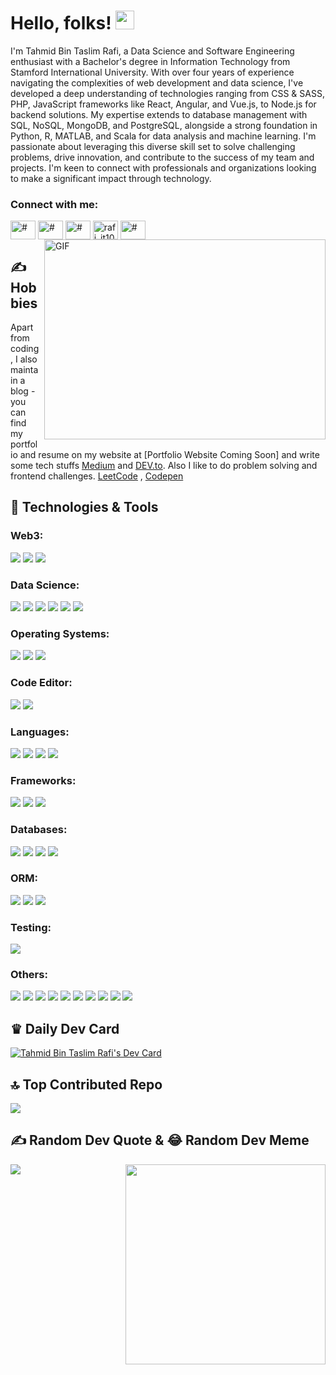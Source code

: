 <!--Author: Tahmid Bin Taslim Rafi---->
<!----Updated On: Today lol----->

# Hello, folks! <img src="https://raw.githubusercontent.com/MartinHeinz/MartinHeinz/master/wave.gif" width="30px">

I'm Tahmid Bin Taslim Rafi, a Data Science and Software Engineering enthusiast with a Bachelor's degree in Information Technology from Stamford International University. With over four years of experience navigating the complexities of web development and data science, I've developed a deep understanding of technologies ranging from CSS & SASS, PHP, JavaScript frameworks like React, Angular, and Vue.js, to Node.js for backend solutions. My expertise extends to database management with SQL, NoSQL, MongoDB, and PostgreSQL, alongside a strong foundation in Python, R, MATLAB, and Scala for data analysis and machine learning. I'm passionate about leveraging this diverse skill set to solve challenging problems, drive innovation, and contribute to the success of my team and projects. I'm keen to connect with professionals and organizations looking to make a significant impact through technology.


<h3 align="left">Connect with me:</h3>
<a href="https://www.linkedin.com/in/tahmid-bin-taslim/" target="blank"><img align="center" src="https://raw.githubusercontent.com/rahuldkjain/github-profile-readme-generator/master/src/images/icons/Social/linked-in-alt.svg" alt="#" height="30" width="40" /></a> <a href="https://www.facebook.com/itstahmid100/" target="blank"><img align="center" src="https://raw.githubusercontent.com/rahuldkjain/github-profile-readme-generator/master/src/images/icons/Social/facebook.svg" alt="#" height="30" width="40" /></a> <a href="https://www.instagram.com/itstahmid100/" target="blank"><img align="center" src="https://raw.githubusercontent.com/rahuldkjain/github-profile-readme-generator/master/src/images/icons/Social/instagram.svg" alt="#" height="30" width="40" /></a> <a href="https://twitter.com/rafi_it100" target="blank"><img align="center" src="https://raw.githubusercontent.com/rahuldkjain/github-profile-readme-generator/master/src/images/icons/Social/twitter.svg" alt="rafi_it100" height="30" width="40" /></a> <a href="https://discordapp.com/users/tahmidbintaslimrafi" target="blank"><img align="center" src="https://raw.githubusercontent.com/rahuldkjain/github-profile-readme-generator/master/src/images/icons/Social/discord.svg" alt="#" height="30" width="40" /></a>

<img style="padding-left:5px" align="right" alt="GIF" src="https://github.com/abhisheknaiidu/abhisheknaiidu/blob/master/code.gif?raw=true" width="450" height="320" />


## &#x270d; Hobbies
Apart from coding, I also maintain a blog - you can find my portfolio and resume on my website at [Portfolio Website Coming Soon] and write some tech stuffs [Medium](https://tahmidbintaslimrafi.medium.com/) and [DEV.to](https://dev.to/tahmidbintaslim). Also I like to do problem solving and frontend challenges. [LeetCode](https://leetcode.com/tahmidbintaslimrafi/) , [Codepen](https://codepen.io/tahmid-bin-taslim) 

## 🔧 Technologies & Tools

### Web3:
![](https://img.shields.io/badge/Web3-Solidity-informational?style=flat&logo=solidity&logoColor=white&color=363636)
![](https://img.shields.io/badge/Web3-Web3js-informational?style=flat&logo=web3dotjs&logoColor=white&color=F16822)
![](https://img.shields.io/badge/Web3-Ethereum-informational?style=flat&logo=ethereum&logoColor=white&color=3C3C3D)

### Data Science:
![](https://img.shields.io/badge/DS-Jupyter-informational?style=flat&logo=jupyter&logoColor=white&color=F37626)
![](https://img.shields.io/badge/DS-Numpy-informational?style=flat&logo=numpy&logoColor=white&color=013243)
![](https://img.shields.io/badge/DS-Pandas-informational?style=flat&logo=pandas&logoColor=white&color=150458)
![](https://img.shields.io/badge/DS-Scikitlearn-informational?style=flat&logo=scikitlearn&logoColor=white&color=F7931E)
![](https://img.shields.io/badge/DS-Scipy-informational?style=flat&logo=scipy&logoColor=white&color=8CAAE6)
![](https://img.shields.io/badge/DS-Tensorflow-informational?style=flat&logo=tensorflow&logoColor=white&color=FF6F00)

### Operating Systems:
![](https://img.shields.io/badge/OS-Linux-informational?style=flat&logo=linux&logoColor=white&color=2bbc8a)
![](https://img.shields.io/badge/OS-Windows-informational?style=flat&logo=windows&logoColor=white&color=0078D4)
![](https://img.shields.io/badge/OS-Mac-informational?style=flat&logo=apple&logoColor=white&color=000000)

### Code Editor:
![](https://img.shields.io/badge/Editor-VS_Code-informational?style=flat&logo=visualstudiocode&logoColor=white&color=007ACC)
![](https://img.shields.io/badge/Editor-IntelliJ_IDEA-informational?style=flat&logo=intellijidea&logoColor=white&color=000000)

### Languages:
![](https://img.shields.io/badge/Code-Python-informational?style=flat&logo=python&logoColor=white&color=2bbc8a)
![](https://img.shields.io/badge/Code-JavaScript-informational?style=flat&logo=javascript&logoColor=white&color=2bbc8a)
![](https://img.shields.io/badge/Code-Typescript-informational?style=flat&logo=typescript&logoColor=white&color=3178C6)
![](https://img.shields.io/badge/Code-Ruby-informational?style=flat&logo=ruby&logoColor=white&color=CC342D)

### Frameworks:
![](https://img.shields.io/badge/Framework-Vue-informational?style=flat&logo=vue.js&logoColor=white&color=2bbc8a)
![](https://img.shields.io/badge/Framework-React-informational?style=flat&logo=vue.js&logoColor=white&color=2bbc8a)
![](https://img.shields.io/badge/Framework-Next-informational?style=flat&logo=vue.js&logoColor=white&color=2bbc8a)

### Databases:
![](https://img.shields.io/badge/Database-PostgreSQL-informational?style=flat&logo=postgresql&logoColor=white&color=4169E1)
![](https://img.shields.io/badge/Database-MySQL-informational?style=flat&logo=mysql&logoColor=white&color=4479A1)
![](https://img.shields.io/badge/Database-MongoDB-informational?style=flat&logo=mongodb&logoColor=white&color=47A248)
![](https://img.shields.io/badge/Database-Redis-informational?style=flat&logo=redis&logoColor=white&color=DC382D)

### ORM:
![](https://img.shields.io/badge/ORM-Prisma-informational?style=flat&logo=prisma&logoColor=white&color=2D3748)
![](https://img.shields.io/badge/ORM-Prisma-informational?style=flat&logo=prisma&logoColor=white&color=2D3748)
![](https://img.shields.io/badge/ORM-SQLAlchemy-informational?style=flat&logo=sqlalchemy&logoColor=white&color=D71F00)

### Testing:
![](https://img.shields.io/badge/Test-Selenium-informational?style=flat&logo=selenium&logoColor=white&color=43B02A)


### Others:
![](https://img.shields.io/badge/Tools-Git-informational?style=flat&logo=git&logoColor=white&color=4EAA25)
![](https://img.shields.io/badge/Tools-Github-informational?style=flat&logo=github&logoColor=white&color=181717)
![](https://img.shields.io/badge/Shell-Bash-informational?style=flat&logo=gnubash&logoColor=white&color=4EAA25)
![](https://img.shields.io/badge/Shell-Zsh-informational?style=flat&logo=zsh&logoColor=white&color=F15A24)
![](https://img.shields.io/badge/Tools-Docker-informational?style=flat&logo=docker&logoColor=white&color=2496ED)
![](https://img.shields.io/badge/Tools-Kubernetes-informational?style=flat&logo=kubernetes&logoColor=white&color=326CE5)
![](https://img.shields.io/badge/Cloud-Digital_Ocean-informational?style=flat&logo=digitalocean&logoColor=white&color=0080FF)
![](https://img.shields.io/badge/Cloud-AWS-informational?style=flat&logo=amazonaws&logoColor=white&color=232F3E)
![](https://img.shields.io/badge/Cloud-Firebase-informational?style=flat&logo=firebase&logoColor=white&color=FFCA28)
![](https://img.shields.io/badge/Cloud-Supabase-informational?style=flat&logo=supabase&logoColor=white&color=3FCF8E)

## &#9819; Daily Dev Card
<a align="right" href="https://app.daily.dev/tahmidbintaslim"><img src="https://api.daily.dev/devcards/57fa52ab9a0c4d35a9814b8250be90d5.png?r=ry9" width="auto" alt="Tahmid Bin Taslim Rafi's Dev Card"/></a>

## 🔝 Top Contributed Repo
![](https://github-contributor-stats.vercel.app/api?username=tahmidbintaslim&limit=5&theme=flat&combine_all_yearly_contributions=true)

## ✍️ Random Dev Quote & 😂 Random Dev Meme
![](https://quotes-github-readme.vercel.app/api?type=horizontal&theme=tokyonight) <img align="right" src='https://randommeme-five.vercel.app/' style="height: 320;"/>

<!-- icons with padding -->

[1.1]: http://i.imgur.com/tXSoThF.png "twitter icon with padding"
[2.1]: http://i.imgur.com/0o48UoR.png "github icon with padding"
[3.1]: https://imgur.com/LdUCwc6.png "LinkedIn icon with padding"

<!-- icons without padding -->

[1.2]: http://i.imgur.com/wWzX9uB.png "twitter icon without padding"
[2.2]: http://i.imgur.com/9I6NRUm.png "github icon without padding"
[3.2]: https://raw.githubusercontent.com/MartinHeinz/MartinHeinz/master/linkedin-3-16.png "LinkedIn icon without padding"

<!-- Creating Links for Social Media Icons-->

[1]: https://twitter.com/RAFI_it100
[2]: https://github.com/tahmidbintaslim
[3]: https://www.linkedin.com/in/tahmid-bin-taslim/

<!-- Resources & References -->
<!-- Icons: https://simpleicons.org/ -->
<!-- GitHub Stats: https://github.com/anuraghazra/github-readme-stats -->
<!-- Emojis: https://emojipedia.org/emoji/ -->
<!-- HTML Emojis: https://www.fileformat.info/index.htm -->
<!-- Shields: https://shields.io/ -->
<!-- Badges: https://github.com/alexandresanlim/Badges4-README.md-Profile -->
<!-- Awesome GitHub Profile README References: 
https://github.com/abhisheknaiidu/awesome-github-profile-readme
https://eddiehubcommunity.github.io/awesome-github-profiles/profiles
https://github.com/durgeshsamariya/awesome-github-profile-readme-templates
https://github.com/coderjojo/creative-profile-readme
https://github.com/anmol098/waka-readme-stats
https://github.com/elangosundar/awesome-README-templates
https://zzetao.github.io/awesome-github-profile/
-->
